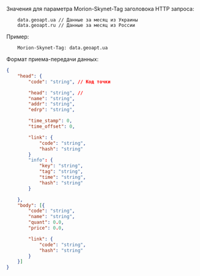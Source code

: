Значения для параметра Morion-Skynet-Tag заголовока HTTP запроса:

```
	data.geoapt.ua // Данные за месяц из Украины
	data.geoapt.ru // Данные за месяц из России
```

Пример:

```
	Morion-Skynet-Tag: data.geoapt.ua
```

Формат приема-передачи данных:

```json
{
	"head": {
		"code": "string", // Код точки

		"head": "string", // 
		"name": "string",
		"addr": "string",
		"edrp": "string",

		"time_stamp": 0,
		"time_offset": 0,

		"link": {
			"code": "string",
			"hash": "string"
		}
		"info": {
			"key": "string",
			"tag": "string",
			"time": "string",
			"hash": "string"
		}

	},
	"body": [{
		"code": "string",
		"name": "string",
		"quant": 0.0,
		"price": 0.0,

		"link": {
			"code": "string",
			"hash": "string"
		}
	}]
}
```